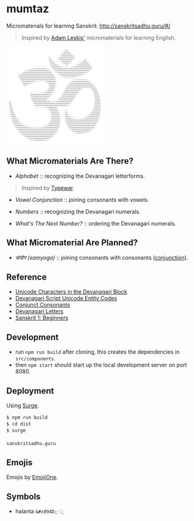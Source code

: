 # mumtaz

Micromaterials for learning Sanskrit: http://sanskritsadhu.guru/#/

> Inspired by [Adam Leskis'](https://github.com/lpmi-13) micromaterials for learning English.

![Om](logo.png)

## What Micromaterials Are There?

* _Alphabet_ :: recognizing the Devanagari letterforms.

> Inspired by [Typewar](http://typewar.com/).

* _Vowel Conjunction_ :: joining consonants with vowels.

* _Numbers_ :: recognizing the Devanagari numerals.

* _What's The Next Number?_ :: ordering the Devanagari numerals.

## What Micromaterial Are Planned?

* _संयोग (saṃyoga)_ :: joining consonants with consonants ([conjunction](http://learnsanskrit.org/references/devanagari/conjunct)).

## Reference

* [Unicode Characters in the Devanagari Block](http://www.fileformat.info/info/unicode/block/devanagari/list.htm)
* [Devanagari Script Unicode Entity Codes](http://sites.psu.edu/symbolcodes/languages/southasia/devanagari/devanagarichart/)
* [Conjunct Consonants](http://learnsanskrit.org/references/devanagari/conjunct)
* [Devanagari Letters](https://commons.wikimedia.org/wiki/Category:Devanagari_letters)
* [Sanskrit 1: Beginners](https://www.conted.ox.ac.uk/courses/sanskrit-1-beginners?code=O18P638XNW)

## Development

- run `npm run build` after cloning, this creates the dependencies in `src/components`.
- then `npm start` should start up the local development server on port 8080.

## Deployment

Using [Surge](https://surge.sh/).

```bash
$ npm run build
$ cd dist
$ surge

sanskritsadhu.guru
```

## Emojis

Emojis by [EmojiOne](https://www.emojione.com/).

## Symbols

* halanta `&#x094D;` &#x094D;

<pre>
  <!-- <div id="scratch"> -->
    <!-- &#x903;&#x93f; -->
    <!-- &#x0915;&#x93f;
    &#x939;&#x93f; -->
    <!-- <br>&#x0924; &#x094D; &#x200D; &#x0928;
    <br>&#x0924;&#x094D;&#x200D;&#x0928;
    <br>&#x0924;&#x094D; -->
    <!-- halant symbol appended -->

    <!-- &‌#x0901; -->
    <!-- &#x0905; -->
    <!-- &‌#x092F;&‌#x0917;&‌#x094B;&‌#x0440;&‌#x0940; -->
  <!-- </div> -->
</pre>
